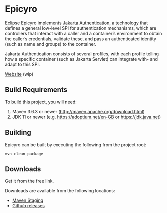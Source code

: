 # Epicyro

Eclipse Epicyro implements [Jakarta Authentication](https://jakarta.ee/specifications/authentication/3.0/), a technology that defines a general low-level SPI for authentication mechanisms, which are controllers that interact with a caller and a container’s environment to obtain the caller’s credentials, validate these, and pass an authenticated identity (such as name and groups) to the container.

Jakarta Authentication consists of several profiles, with each profile telling how a specific container (such as Jakarta Servlet) can integrate with- and adapt to this SPI.

[Website](https://eclipse-ee4j.github.io/epicyro) (wip)

Build Requirements
------------------
To build this project, you will need:

1. Maven 3.6.3 or newer (http://maven.apache.org/download.html)
2. JDK 11 or newer (e.g. https://adoptium.net/en-GB or https://jdk.java.net)

Building
--------

Epicyro can be built by executing the following from the project root:

``mvn clean package``

Downloads
---------

Get it from the free link.


Downloads are available from the following locations:

* [Maven Staging](https://jakarta.oss.sonatype.org/content/repositories/staging/org/glassfish/epicyro/epicyro/)
* [Github releases](https://github.com/eclipse-ee4j/epicyro/releases) 

